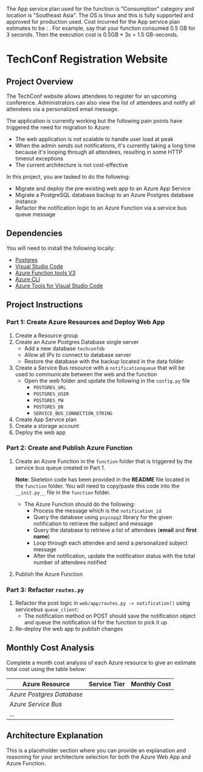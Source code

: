 The App service plan used for the function is "Consumption" category and location is "Southeast Asia".
The OS is linux and this is fully supported and approved for production used.
Cost incurred for the App service plan estimates to be :
. For example, say that your function consumed 0.5 GB for 3 seconds. Then the execution cost is 0.5GB \* 3s = 1.5 GB-seconds.

# TechConf Registration Website

## Project Overview

The TechConf website allows attendees to register for an upcoming conference. Administrators can also view the list of attendees and notify all attendees via a personalized email message.

The application is currently working but the following pain points have triggered the need for migration to Azure:

- The web application is not scalable to handle user load at peak
- When the admin sends out notifications, it's currently taking a long time because it's looping through all attendees, resulting in some HTTP timeout exceptions
- The current architecture is not cost-effective

In this project, you are tasked to do the following:

- Migrate and deploy the pre-existing web app to an Azure App Service
- Migrate a PostgreSQL database backup to an Azure Postgres database instance
- Refactor the notification logic to an Azure Function via a service bus queue message

## Dependencies

You will need to install the following locally:

- [Postgres](https://www.postgresql.org/download/)
- [Visual Studio Code](https://code.visualstudio.com/download)
- [Azure Function tools V3](https://docs.microsoft.com/en-us/azure/azure-functions/functions-run-local?tabs=windows%2Ccsharp%2Cbash#install-the-azure-functions-core-tools)
- [Azure CLI](https://docs.microsoft.com/en-us/cli/azure/install-azure-cli?view=azure-cli-latest)
- [Azure Tools for Visual Studio Code](https://marketplace.visualstudio.com/items?itemName=ms-vscode.vscode-node-azure-pack)

## Project Instructions

### Part 1: Create Azure Resources and Deploy Web App

1. Create a Resource group
2. Create an Azure Postgres Database single server
   - Add a new database `techconfdb`
   - Allow all IPs to connect to database server
   - Restore the database with the backup located in the data folder
3. Create a Service Bus resource with a `notificationqueue` that will be used to communicate between the web and the function
   - Open the web folder and update the following in the `config.py` file
     - `POSTGRES_URL`
     - `POSTGRES_USER`
     - `POSTGRES_PW`
     - `POSTGRES_DB`
     - `SERVICE_BUS_CONNECTION_STRING`
4. Create App Service plan
5. Create a storage account
6. Deploy the web app

### Part 2: Create and Publish Azure Function

1. Create an Azure Function in the `function` folder that is triggered by the service bus queue created in Part 1.

   **Note**: Skeleton code has been provided in the **README** file located in the `function` folder. You will need to copy/paste this code into the `__init.py__` file in the `function` folder.

   - The Azure Function should do the following:
     - Process the message which is the `notification_id`
     - Query the database using `psycopg2` library for the given notification to retrieve the subject and message
     - Query the database to retrieve a list of attendees (**email** and **first name**)
     - Loop through each attendee and send a personalized subject message
     - After the notification, update the notification status with the total number of attendees notified

2. Publish the Azure Function

### Part 3: Refactor `routes.py`

1. Refactor the post logic in `web/app/routes.py -> notification()` using servicebus `queue_client`:
   - The notification method on POST should save the notification object and queue the notification id for the function to pick it up
2. Re-deploy the web app to publish changes

## Monthly Cost Analysis

Complete a month cost analysis of each Azure resource to give an estimate total cost using the table below:

| Azure Resource            | Service Tier | Monthly Cost |
| ------------------------- | ------------ | ------------ |
| _Azure Postgres Database_ |              |              |
| _Azure Service Bus_       |              |              |
| ...                       |              |              |

## Architecture Explanation

This is a placeholder section where you can provide an explanation and reasoning for your architecture selection for both the Azure Web App and Azure Function.
